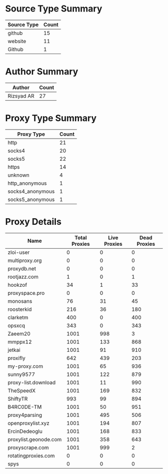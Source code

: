 # Source Type Summary

| Source Type | Count |
|-------------|-------|
| github | 15 |
| website | 11 |
| Github | 1 |


# Author Summary

| Author | Count |
|--------|-------|
| Rizsyad AR | 27 |


# Proxy Type Summary

| Proxy Type | Count |
|------------|-------|
| http | 21 |
| socks4 | 20 |
| socks5 | 22 |
| https | 14 |
| unknown | 4 |
| http_anonymous | 1 |
| socks4_anonymous | 1 |
| socks5_anonymous | 1 |


# Proxy Details

| Name | Total Proxies | Live Proxies | Dead Proxies |
|------|---------------|--------------|---------------|
| zloi-user | 0 | 0 | 0 |
| multiproxy.org | 0 | 0 | 0 |
| proxydb.net | 0 | 0 | 0 |
| rootjazz.com | 1 | 0 | 1 |
| hookzof | 34 | 1 | 33 |
| proxyspace.pro | 0 | 0 | 0 |
| monosans | 76 | 31 | 45 |
| roosterkid | 216 | 36 | 180 |
| clarketm | 400 | 0 | 400 |
| opsxcq | 343 | 0 | 343 |
| Zaeem20 | 1001 | 998 | 3 |
| mmppx12 | 1001 | 133 | 868 |
| jetkai | 1001 | 91 | 910 |
| proxifly | 642 | 439 | 203 |
| my-proxy.com | 1001 | 65 | 936 |
| sunny9577 | 1001 | 122 | 879 |
| proxy-list.download | 1001 | 11 | 990 |
| TheSpeedX | 1001 | 169 | 832 |
| ShiftyTR | 993 | 99 | 894 |
| B4RC0DE-TM | 1001 | 50 | 951 |
| proxy4parsing | 1001 | 495 | 506 |
| openproxylist.xyz | 1001 | 194 | 807 |
| ErcinDedeoglu | 1001 | 168 | 833 |
| proxylist.geonode.com | 1001 | 358 | 643 |
| proxyscrape.com | 1001 | 999 | 2 |
| rotatingproxies.com | 0 | 0 | 0 |
| spys | 0 | 0 | 0 |
